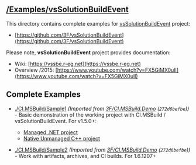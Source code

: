 ## [/Examples/vsSolutionBuildEvent](https://github.com/3F/Examples/tree/master/vsSolutionBuildEvent)

This directory contains complete examples for [vsSolutionBuildEvent](https://github.com/3F/vsSolutionBuildEvent) project:

* [https://github.com/3F/vsSolutionBuildEvent](https://github.com/3F/vsSolutionBuildEvent)

Please note, **vsSolutionBuildEvent** project provides documentation:

* Wiki: [https://vssbe.r-eg.net](https://vssbe.r-eg.net)
* Overview /2015: [https://www.youtube.com/watch?v=FX5GiMX0ulI](https://www.youtube.com/watch?v=FX5GiMX0ulI)


## Complete Examples

* [./CI.MSBuild/Sample1](https://github.com/3F/Examples/tree/master/vsSolutionBuildEvent/CI.MSBuild/Sample1/) *(Imported from [3F/CI.MSBuild.Demo](https://github.com/3F/CI.MSBuild.Demo) (`272d6befbe`))* - Basic demonstration of the working project with CI.MSBuild / vsSolutionBuildEvent. For v1.5.0+: 
    * [Managed .NET project](https://github.com/3F/Examples/tree/master/vsSolutionBuildEvent/CI.MSBuild/Sample1/.NET/)
    * [Native Unmanaged C++ project](https://github.com/3F/Examples/tree/master/vsSolutionBuildEvent/CI.MSBuild/Sample1/CPP/) 

* [./CI.MSBuild/Sample2](https://github.com/3F/Examples/tree/master/vsSolutionBuildEvent/CI.MSBuild/Sample2/) *(Imported from [3F/CI.MSBuild.Demo](https://github.com/3F/CI.MSBuild.Demo) (`272d6befbe`))* - Work with artifacts, archives, and CI builds. For 1.6.1207+
